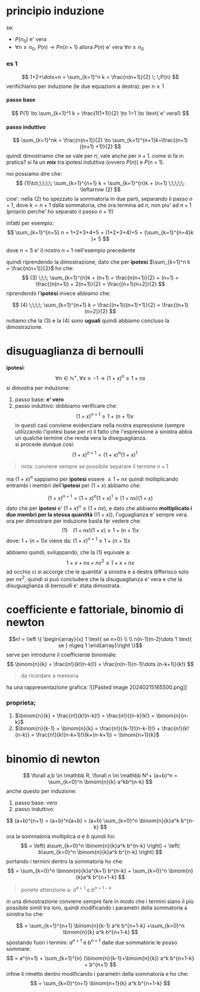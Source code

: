 # principio induzione

se:
* $P(n_{0})$ e' vera
* $\forall n \geq n_{0}$, $P(n) \to Pn(n+1)$
allora $P(n)$ e' vera $\forall n \geq n_{0}$

### es 1
$$
1+2+\dots+n = \sum_{k=1}^n k = \frac{n(n+1)}{2} \; \;P(n)
$$
verifichiamo per induzione (le due equazioni a destra): per $n\geq 1$
#### passo base
$$
P(1) \to \sum_{k=1}^1 k = \frac{1(1+1)}{2} \to 1=1 \to \text{ e' vera!}
$$

#### passo induttivo
$$
\sum_{k=1}^nk = \frac{n(n+1)}{2} \to \sum_{k=1}^{n+1}k=\frac{(n+1)((n+1) +1)}{2}
$$
quindi dimostriamo che se vale per $n$, vale anche per $n+1$. come si fa in pratica? si fa un **mix** tra ipotesi induttiva (ovvero $P(n)$) e $P(n+1)$.

noi possiamo dire che: 
$$
(1)\to\;\;\;\;\; \sum_{k=1}^{n+1} k = \sum_{k=1}^{n}k + (n+1) \;\;\;\;\; \leftarrow  (2)
$$
cioe': nella $(2)$ ho spezzato la sommatoria in due parti, separando il passo $n+1$, dove $k=n+1$ dalla sommatoria, che ora termina ad $n$, non piu' ad $n+1$ (proprio perche' ho separato il passo $n+1$!)

infatti per esempio:
$$
\sum_{k=1}^{n=5} n = 1+2+3+4+5 = (1+2+3+4)+5 = (\sum_{k=1}^{n=4}k )+ 5 
$$

dove $n=5$ e' il nostro $n+1$ nell'esempio precedente

quindi riprendendo la dimostrazione, dato che per **ipotesi** $\sum_{k=1}^n k = \frac{n(n+1)}{2}$ ho che:
$$
(3) \;\;\; \sum_{k=1}^{n}k + (n+1) = \frac{n(n+1)}{2} + (n+1) = \frac{(n(n+1)) + 2(n+1)}{2} = \frac{(n+1)(n+2)}{2}
$$
riprendendo l'**ipotesi** invece abbiamo che:

$$
(4) \;\;\;\; \sum_{k=1}^{n+1} k = \frac{(n+1)((n+1)+1)}{2} = \frac{(n+1)(n+2)}{2}
$$
notiamo che la $(3)$ e la $(4)$ sono **uguali** quindi abbiamo concluso la dimostrazione.

# disuguaglianza di bernoulli
**ipotesi**:
$$
\forall n \in \mathbb{N^+}, \forall x \geq -1 \to (1+x)^n \geq 1+nx
$$
si dimostra per induzione:
1. passo base: **e' vero**
2. passo induttivo:
dobbiamo verificare che:
$$
(1+x)^{n+1} \geq 1+ (n+1)x
$$
in questi casi conviene evidenziare nella nostra espressione (sempre utilizzando l'ipotesi base per $n$) il fatto che l'espressione a sinistra abbia un qualche termine che renda vera la diseguaglianza.  
si procede dunque cosi:
$$
(1+x)^{n+1} = (1+x)^n (1+x)^1
$$
> nota: conviene sempre se possibile separare il termine $n+1$

ma $(1+x)^n$ sappiamo per **ipotesi** essere $\geq 1+nx$ quindi moltiplicando entrambi i membri dell'**ipotesi** per $(1+x)$ abbiamo che:

$$
(1+x)^{n+1} = (1+x)^n (1+x)^1 \geq (1+nx)(1+x)
$$
dato che per **ipotesi** e' $(1+x)^{n} \geq (1+nx)$, e dato che abbiamo **moltiplicato i due membri per la stessa quantità** ($(1+x)$), l'uguaglianza e' sempre vera.
ora per dimostrare per induzione basta far vedere che:
$$
(1) \;\;\;\; (1+nx)(1+x) \geq 1 + (n+1)x
$$
dove: $1+(n+1)x$ viene da: $(1+x)^{n+1} \geq 1+(n+1)x$

abbiamo quindi, sviluppando, che la $(1)$ equivale a:
$$
1+x+nx+nx^2 \geq 1+x+nx
$$
ad occhio ci si accorge che le quantità' a sinistra e a destra differisco solo per $nx^2$, quindi si può concludere che la disuguaglianza e' vera e che la disuguaglianza di bernoulli e' stata dimostrata.

# coefficiente e fattoriale, binomio di newton
$$n! =  \left \{ \begin{array}{x}
1 \text{ se  n=0} \\ \\
n(n-1)(n-2)\dots 1 \text{ se } n\geq 1
\end{array}\right \}$$
serve per introdurre il coefficiente binomiale:
$$
\binom{n}{k} = \frac{n!}{k!(n-k)!} = \frac{n(n-1)(n-1)\dots (n-k+1)}{k!}
$$
> da ricordare a memoria

ha una rappresentazione grafica:
![[Pasted image 20240215165500.png]]

### proprieta;
1. $\binom{n}{k} = \frac{n!}{k!(n-k)!} = \frac{n!}{(n-k)!k!} = \binom{n}{n-k}$
2. $\binom{n}{k-1} + \binom{n}{k} = \frac{n!}{(k-1)!(n-k-1)!} + \frac{n!}{k!(n-k)} = \frac{n!}{k!(n-k+1)!}(k+(n-k+1)) = \binom{n+1}{k}$

# binomio di newton
$$
\forall a,b \in \mathbb R, \forall n \in \mathbb N^+ (a+b)^n = \sum_{k=0}^n \binom{n}{k} a^kb^{n-k}
$$
anche questo per induzione:
1. passo base: vero
2. passo induttivo:

$$
(a+b)^{n+1} = (a+b)^n(a+b) = (a+b) \sum_{k=0}^n \binom{n}{k}a^k b^{n-k}
$$
ora la sommatoria moltiplica $a$ e $b$ quindi ho:
$$
= \left( a\sum_{k=0}^n \binom{n}{k}a^k b^{n-k} \right) + \left( b\sum_{k=0}^n \binom{n}{k}a^k b^{n-k} \right)
$$
portando i termini dentro la sommatoria ho che:
$$
= \sum_{k=0}^n \binom{n}{k}a^{k+1} b^{n-k} + \sum_{k=0}^n \binom{n}{k}a^k b^{n+1-k}
$$
> ponete attenzione a: $a^{k+1}$ e $b^{n+1-k}$

in una dimostrazione conviene sempre fare in modo che i termini siano il più possibile simili tra loro, quindi modificando i parametri della sommatoria a sinistra ho che:

$$
= \sum_{k=1}^{n+1} \binom{n}{k-1} a^k b^{n+1-k} +\sum_{k=0}^n \binom{n}{k} a^k b^{n+1-k}
$$
spostando fuori i termini: $a^{n+1}$ e $b^{n+1}$ dalle due sommatorie le posso sommare:
$$
= a^{n+1} + \sum_{k=1}^{n} (\binom{n}{k-1}+\binom{n}{k}) a^k b^{n+1-k} + b^{n+1}
$$
infine li rimetto dentro modificando i parametri della sommatoria e ho che:
$$
= \sum_{k=0}^{n+1} \binom{n+1}{k} a^k b^{n+1-k}
$$

